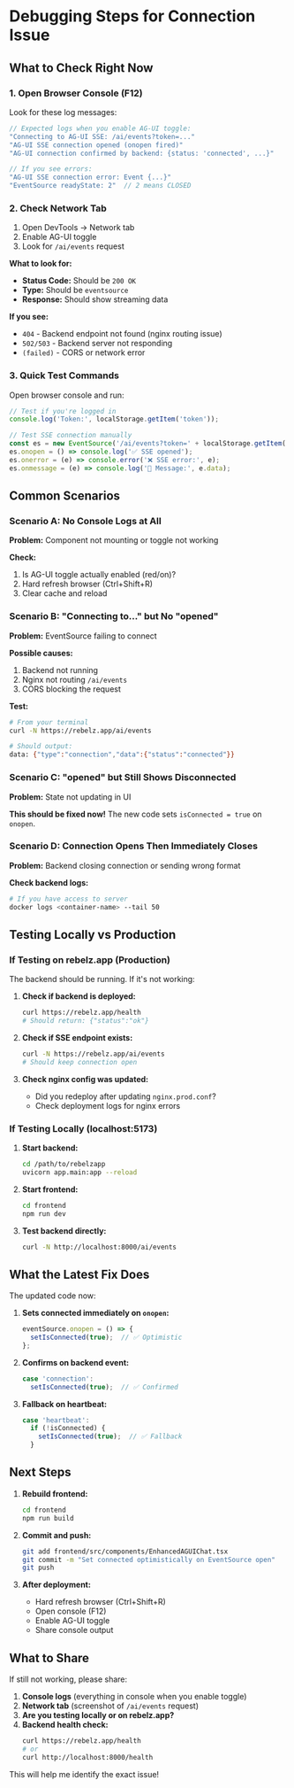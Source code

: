 # Debugging Steps for Connection Issue

## What to Check Right Now

### 1. Open Browser Console (F12)

Look for these log messages:

```javascript
// Expected logs when you enable AG-UI toggle:
"Connecting to AG-UI SSE: /ai/events?token=..."
"AG-UI SSE connection opened (onopen fired)"
"AG-UI connection confirmed by backend: {status: 'connected', ...}"

// If you see errors:
"AG-UI SSE connection error: Event {...}"
"EventSource readyState: 2"  // 2 means CLOSED
```

### 2. Check Network Tab

1. Open DevTools → Network tab
2. Enable AG-UI toggle
3. Look for `/ai/events` request

**What to look for:**
- **Status Code:** Should be `200 OK`
- **Type:** Should be `eventsource`
- **Response:** Should show streaming data

**If you see:**
- `404` - Backend endpoint not found (nginx routing issue)
- `502/503` - Backend server not responding
- `(failed)` - CORS or network error

### 3. Quick Test Commands

Open browser console and run:

```javascript
// Test if you're logged in
console.log('Token:', localStorage.getItem('token'));

// Test SSE connection manually
const es = new EventSource('/ai/events?token=' + localStorage.getItem('token'));
es.onopen = () => console.log('✅ SSE opened');
es.onerror = (e) => console.error('❌ SSE error:', e);
es.onmessage = (e) => console.log('📨 Message:', e.data);
```

## Common Scenarios

### Scenario A: No Console Logs at All

**Problem:** Component not mounting or toggle not working

**Check:**
1. Is AG-UI toggle actually enabled (red/on)?
2. Hard refresh browser (Ctrl+Shift+R)
3. Clear cache and reload

### Scenario B: "Connecting to..." but No "opened"

**Problem:** EventSource failing to connect

**Possible causes:**
1. Backend not running
2. Nginx not routing `/ai/events`
3. CORS blocking the request

**Test:**
```bash
# From your terminal
curl -N https://rebelz.app/ai/events

# Should output:
data: {"type":"connection","data":{"status":"connected"}}
```

### Scenario C: "opened" but Still Shows Disconnected

**Problem:** State not updating in UI

**This should be fixed now!** The new code sets `isConnected = true` on `onopen`.

### Scenario D: Connection Opens Then Immediately Closes

**Problem:** Backend closing connection or sending wrong format

**Check backend logs:**
```bash
# If you have access to server
docker logs <container-name> --tail 50
```

## Testing Locally vs Production

### If Testing on rebelz.app (Production)

The backend should be running. If it's not working:

1. **Check if backend is deployed:**
   ```bash
   curl https://rebelz.app/health
   # Should return: {"status":"ok"}
   ```

2. **Check if SSE endpoint exists:**
   ```bash
   curl -N https://rebelz.app/ai/events
   # Should keep connection open
   ```

3. **Check nginx config was updated:**
   - Did you redeploy after updating `nginx.prod.conf`?
   - Check deployment logs for nginx errors

### If Testing Locally (localhost:5173)

1. **Start backend:**
   ```bash
   cd /path/to/rebelzapp
   uvicorn app.main:app --reload
   ```

2. **Start frontend:**
   ```bash
   cd frontend
   npm run dev
   ```

3. **Test backend directly:**
   ```bash
   curl -N http://localhost:8000/ai/events
   ```

## What the Latest Fix Does

The updated code now:

1. **Sets connected immediately on `onopen`:**
   ```typescript
   eventSource.onopen = () => {
     setIsConnected(true);  // ✅ Optimistic
   };
   ```

2. **Confirms on backend event:**
   ```typescript
   case 'connection':
     setIsConnected(true);  // ✅ Confirmed
   ```

3. **Fallback on heartbeat:**
   ```typescript
   case 'heartbeat':
     if (!isConnected) {
       setIsConnected(true);  // ✅ Fallback
     }
   ```

## Next Steps

1. **Rebuild frontend:**
   ```bash
   cd frontend
   npm run build
   ```

2. **Commit and push:**
   ```bash
   git add frontend/src/components/EnhancedAGUIChat.tsx
   git commit -m "Set connected optimistically on EventSource open"
   git push
   ```

3. **After deployment:**
   - Hard refresh browser (Ctrl+Shift+R)
   - Open console (F12)
   - Enable AG-UI toggle
   - Share console output

## What to Share

If still not working, please share:

1. **Console logs** (everything in console when you enable toggle)
2. **Network tab** (screenshot of `/ai/events` request)
3. **Are you testing locally or on rebelz.app?**
4. **Backend health check:**
   ```bash
   curl https://rebelz.app/health
   # or
   curl http://localhost:8000/health
   ```

This will help me identify the exact issue!

